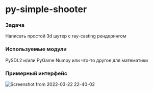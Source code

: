 # py-simple-shooter

### Задача
Написать простой 3d шутер c ray-casting рендерингом

### Используемые модули
PySDL2 и/или PyGame
Numpy или что-то другое для математики

### Примерный интерфейс

![Screenshot from 2022-03-22 22-40-02](https://user-images.githubusercontent.com/30055878/159562402-d8b10714-677a-4200-b7e1-9ca9becfe703.png)
